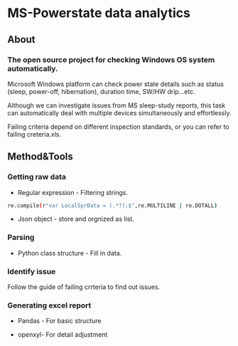 # MS-Powerstate data analytics

## About

### The open source project for checking Windows OS system automatically.


Microsoft Windows platform can check power state details such as status (sleep, power-off, hibernation), duration time, SW/HW drip...etc.

Although we can investigate issues from MS sleep-study reports, this task can automatically deal with multiple devices simultaneously and effortlessly.

Failing criteria depend on different inspection standards, or you can refer to failing creteria.xls.


## Method&Tools

### Getting raw data 

* Regular expression - Filtering strings.
```sh
re.compile(r"var LocalSprData = (.*?);$",re.MULTILINE | re.DOTALL)
```
* Json object - store and orgnized as list.

### Parsing

* Python class structure - Fill in data.

### Identify issue

Follow the guide of failing crrteria to find out issues.

### Generating excel report 

* Pandas - For basic structure 
          
* openxyl- For detail adjustment













